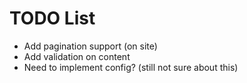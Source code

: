 TODO List
=========

 * Add pagination support (on site)
 * Add validation on content
 * Need to implement config? (still not sure about this)